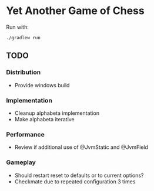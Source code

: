 # Yet Another Game of Chess
Run with:
```
./gradlew run
```

## TODO
### Distribution

- Provide windows build

### Implementation

- Cleanup alphabeta implementation
- Make alphabeta iterative

### Performance

- Review if additional use of @JvmStatic and @JvmField

### Gameplay

- Should restart reset to defaults or to current options?
- Checkmate due to repeated configuration 3 times
